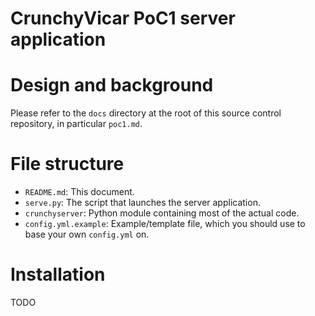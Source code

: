 # CrunchyVicar PoC1 server application


# Design and background

Please refer to the `docs` directory at the root of this source control repository, in particular `poc1.md`.


# File structure

*   `README.md`: This document.
*   `serve.py`: The script that launches the server application.
*   `crunchyserver`: Python module containing most of the actual code.
*   `config.yml.example`: Example/template file, which you should use to base your own `config.yml` on.


# Installation

TODO
